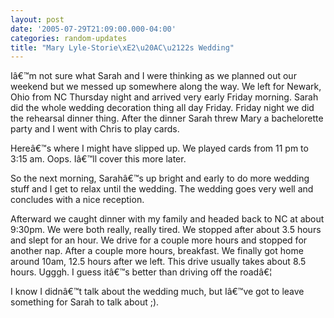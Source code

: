```yaml
---
layout: post
date: '2005-07-29T21:09:00.000-04:00'
categories: random-updates
title: "Mary Lyle-Storie\xE2\u20AC\u2122s Wedding"
---
```


Iâ€™m not sure what Sarah and I were thinking as we planned out our weekend but we messed up somewhere along the way. We left for Newark, Ohio from NC Thursday night and arrived very early Friday morning. Sarah did the whole wedding decoration thing all day Friday. Friday night we did the rehearsal dinner thing. After the dinner Sarah threw Mary a bachelorette party and I went with Chris to play cards.

Hereâ€™s where I might have slipped up. We played cards from 11 pm to 3:15 am. Oops. Iâ€™ll cover this more later.

So the next morning, Sarahâ€™s up bright and early to do more wedding stuff and I get to relax until the wedding. The wedding goes very well and concludes with a nice reception.

Afterward we caught dinner with my family and headed back to NC at about 9:30pm. We were both really, really tired. We stopped after about 3.5 hours and slept for an hour. We drive for a couple more hours and stopped for another nap. After a couple more hours, breakfast. We finally got home around 10am, 12.5 hours after we left. This drive usually takes about 8.5 hours. Ugggh. I guess itâ€™s better than driving off the roadâ€¦

I know I didnâ€™t talk about the wedding much, but Iâ€™ve got to leave something for Sarah to talk about ;).